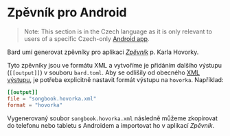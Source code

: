 # Zpěvník pro Android

> Note: This section is in the Czech language as it is only relevant to users of a specific Czech-only [Android app](http://karel-hovorka.eu/zpevnik/).

Bard umí generovat zpěvníky pro aplikaci [_Zpěvník_](http://karel-hovorka.eu/zpevnik/) p. Karla Hovorky.

Tyto zpěvníky jsou ve formátu XML a vytvoříme je přidáním dalšího výstupu (`[[output]]`) v souboru `bard.toml`.
Aby se odlišily od obecného [XML výstupu](./json-and-xml.md), je potřeba explicitně nastavit formát výstupu na `hovorka`. Například:

```toml
[[output]]
file = "songbook.hovorka.xml"
format = "hovorka"
```

Vygenerovaný soubor `songbook.hovorka.xml` následně můžeme zkopírovat do telefonu nebo tabletu s Androidem a importovat ho v aplikací _Zpěvník_.
